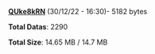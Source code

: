 [**QUke8kRN**](/data/QUke8kRN.txt) (30/12/22 - 16:30)- 5182 bytes

**Total Datas**: 2290

**Total Size**: 14.65 MB / 14.7 MB